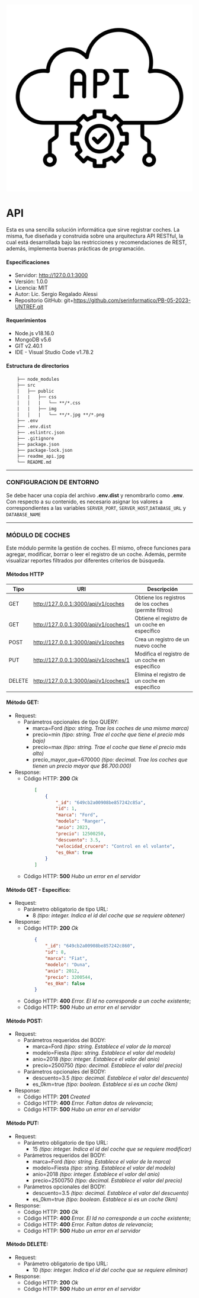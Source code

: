 ![imagen](readme_api.jpg "Logo de API")
# API

Esta es una sencilla solución informática que sirve registrar coches. La misma, fue diseñada y construida sobre una arquitectura API RESTful, la cual está desarrollada bajo las restricciones y recomendaciones de REST, además, implementa buenas prácticas de programación.

#### Especificaciones
- Servidor: http://127.0.0.1:3000
- Versión: 1.0.0
- Licencia: MIT
- Autor: Lic. Sergio Regalado Alessi
- Repositorio GitHub: git+https://github.com/serinformatico/PB-05-2023-UNTREF.git

#### Requerimientos
- Node.js v18.16.0
- MongoDB v5.6
- GIT v2.40.1
- IDE - Visual Studio Code v1.78.2

#### Estructura de directorios
``` tree
    ├── node_modules
    ├── src
    │   ├── public
    |   |   ├── css
    │   │   |   └── **/*.css
    |   |   ├── img
    │   │   |   └── **/*.jpg **/*.png
    ├── .env
    ├── .env.dist
    ├── .eslintrc.json
    ├── .gitignore
    ├── package.json
    ├── package-lock.json 
    ├── readme_api.jpg
    └── README.md
```

---
### CONFIGURACION DE ENTORNO
Se debe hacer una copia del archivo **.env.dist** y renombrarlo como **.env**. Con respecto a su contenido, es necesario asignar los valores a correspondientes a las variables `SERVER_PORT`, `SERVER_HOST`,`DATABASE_URL` y `DATABASE_NAME`

---
### MÓDULO DE COCHES

Este módulo permite la gestión de coches. El mismo, ofrece funciones para agregar, modificar, borrar o leer el registro de un coche. Además, permite visualizar reportes filtrados por diferentes criterios de búsqueda.

#### Métodos HTTP
| Tipo | URI | Descripción |
|------|-----|-------------|
| GET | http://127.0.0.1:3000/api/v1/coches | Obtiene los registros de los coches (permite filtros) |
| GET | http://127.0.0.1:3000/api/v1/coches/1 | Obtiene el registro de un coche en específico |
| POST | http://127.0.0.1:3000/api/v1/coches | Crea un registro de un nuevo coche |
| PUT | http://127.0.0.1:3000/api/v1/coches/1 | Modifica el registro de un coche en específico |
| DELETE | http://127.0.0.1:3000/api/v1/coches/1 | Elimina el registro de un coche en específico |


#### Método GET:
- Request:
  - Parámetros opcionales de tipo QUERY:
    - marca=Ford              *(tipo: string. Trae los coches de una misma marca)* 
    - precio=min              *(tipo: string. Trae el coche que tiene el precio más bajo)*
    - precio=max              *(tipo: string. Trae el coche que tiene el precio más alto)*
    - precio_mayor_que=670000 *(tipo: decimal. Trae los coches que tienen un precio mayor que $6.700.000)* 
- Response:
  - Código HTTP: **200** *Ok*
    ``` json
        [
            {
                "_id": "649cb2a00908be857242c85a",
                "id": 1,
                "marca": "Ford",
                "modelo": "Ranger",
                "anio": 2023,
                "precio": 12500250,
                "descuento": 3.5,
                "velocidad_crucero": "Control en el volante",
                "es_0km": true
            }
        ]
    ```
  - Código HTTP: **500** *Hubo un error en el servidor*


#### Método GET - Específico:
- Request:
  - Parámetro obligatorio de tipo URL:
    - 8 *(tipo: integer. Indica el id del coche que se requiere obtener)*
- Response:
  - Código HTTP: **200** *Ok*
    ``` json
        {
            "_id": "649cb2a00908be857242c860",
            "id": 8,
            "marca": "Fiat",
            "modelo": "Duna",
            "anio": 2012,
            "precio": 3200544,
            "es_0km": false
        }
    ```
  - Código HTTP: **400** *Error. El Id no corresponde a un coche existente*;
  - Código HTTP: **500** *Hubo un error en el servidor*


#### Método POST:
- Request:
  - Parámetros requeridos del BODY:
    - marca=Ford     *(tipo: string. Establece el valor de la marca)* 
    - modelo=Fiesta  *(tipo: string. Establece el valor del modelo)* 
    - anio=2018      *(tipo: integer. Establece el valor del anio)* 
    - precio=2500750 *(tipo: decimal. Establece el valor del precio)* 
  - Parámetros opcionales del BODY:
    - descuento=3.5 *(tipo: decimal. Establece el valor del descuento)* 
    - es_0km=true   *(tipo: boolean. Establece si es un coche 0km)* 
- Response:
  - Código HTTP: **201** *Created*
  - Código HTTP: **400** *Error. Faltan datos de relevancia*;
  - Código HTTP: **500** *Hubo un error en el servidor*


#### Método PUT:
- Request:
  - Parámetro obligatorio de tipo URL:
    - 15 *(tipo: integer. Indica el id del coche que se requiere modificar)*
  - Parámetros requeridos del BODY:
    - marca=Ford     *(tipo: string. Establece el valor de la marca)* 
    - modelo=Fiesta  *(tipo: string. Establece el valor del modelo)* 
    - anio=2018      *(tipo: integer. Establece el valor del anio)* 
    - precio=2500750 *(tipo: decimal. Establece el valor del precio)* 
  - Parámetros opcionales del BODY:
    - descuento=3.5 *(tipo: decimal. Establece el valor del descuento)* 
    - es_0km=true   *(tipo: boolean. Establece si es un coche 0km)* 
- Response:
  - Código HTTP: **200** *Ok*
  - Código HTTP: **400** *Error. El Id no corresponde a un coche existente*;
  - Código HTTP: **400** *Error. Faltan datos de relevancia*;
  - Código HTTP: **500** *Hubo un error en el servidor*


#### Método DELETE:
- Request:
  - Parámetro obligatorio de tipo URL:
    - 10 *(tipo: integer. Indica el id del coche que se requiere eliminar)*
- Response:
  - Código HTTP: **200** *Ok*
  - Código HTTP: **500** *Hubo un error en el servidor*